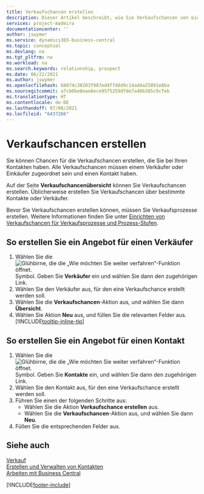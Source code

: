 ```yaml
---
title: Verkaufschancen erstellen
description: Dieser Artikel beschreibt, wie Sie Verkaufschancen von einem Verkäufer oder einem Kontakt in Business Central erstellen.
services: project-madeira
documentationcenter: ''
author: jswymer
ms.service: dynamics365-business-central
ms.topic: conceptual
ms.devlang: na
ms.tgt_pltfrm: na
ms.workload: na
ms.search.keywords: relationship, prospect
ms.date: 06/22/2021
ms.author: jswymer
ms.openlocfilehash: 68074c38203f987ed4ff48d9c14ad4a25891e8ba
ms.sourcegitcommit: a7cb0be8eae6ece95f5259d7de7a48b385c9cfeb
ms.translationtype: HT
ms.contentlocale: de-DE
ms.lasthandoff: 07/08/2021
ms.locfileid: "6437266"
---
```

# <a name="create-sales-opportunities"></a>Verkaufschancen erstellen
Sie können Chancen für die Verkaufschancen erstellen, die Sie bei Ihren Kontakten haben. Alle Verkaufschancen müssen einem Verkäufer oder Einkäufer zugeordnet sein und einen Kontakt haben.

Auf der Seite **Verkaufschancenübersicht** können Sie Verkaufschancen erstellen. Üblicherweise erstellen Sie Verkaufschancen über bestimmte Kontakte oder Verkäufer.

Bevor Sie Verkaufschancen erstellen können, müssen Sie Verkaufsprozesse erstellen. Weitere Informationen finden Sie unter [Einrichten von Verkaufschancen für Verkaufsprozesse und Prozess-Stufen](marketing-how-setup-opportunity-sales-cycles-stages.md).

## <a name="to-create-an-opportunity-from-a-salesperson"></a>So erstellen Sie ein Angebot für einen Verkäufer
1. Wählen Sie die ![Glühbirne, die die „Wie möchten Sie weiter verfahren“-Funktion öffnet.](media/ui-search/search_small.png "Was möchten Sie tun?") Symbol. Geben Sie **Verkäufer** ein und wählen Sie dann den zugehörigen Link.
2. Wählen Sie den Verkäufer aus, für den eine Verkaufschance erstellt werden soll.
3. Wählen Sie die **Verkaufschancen**-Aktion aus, und wählen Sie dann **Übersicht**.
4. Wählen Sie Aktion **Neu** aus, und füllen Sie die relevanten Felder aus. [!INCLUDE[tooltip-inline-tip](includes/tooltip-inline-tip_md.md)]  



## <a name="to-create-an-opportunity-from-a-contact"></a>So erstellen Sie ein Angebot für einen Kontakt
1. Wählen Sie die ![Glühbirne, die die „Wie möchten Sie weiter verfahren“-Funktion öffnet.](media/ui-search/search_small.png "Was möchten Sie tun?") Symbol. Geben Sie **Kontakte** ein, und wählen Sie dann den zugehörigen Link.
2. Wählen Sie den Kontakt aus, für den eine Verkaufschance erstellt werden soll.
3. Führen Sie einen der folgenden Schritte aus:
   * Wählen Sie die Aktion **Verkaufschance erstellen** aus.
   * Wählen Sie die **Verkaufschancen**-Aktion aus, und wählen Sie dann **Neu**.
4. Füllen Sie die entsprechenden Felder aus.

## <a name="see-also"></a>Siehe auch
[Verkauf](sales-manage-sales.md)  
[Erstellen und Verwalten von Kontakten](marketing-contacts.md)  
[Arbeiten mit Business Central](ui-work-product.md)


[!INCLUDE[footer-include](includes/footer-banner.md)]